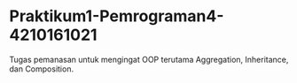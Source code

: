 # Praktikum1-Pemrograman4-4210161021
Tugas pemanasan untuk mengingat OOP terutama Aggregation, Inheritance, dan Composition.
